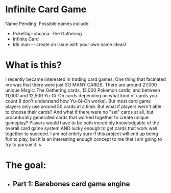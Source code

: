 # Infinite Card Game
Name Pending: Possible names include:
- PokeDigi-ohcana: The Gathering
- Infinite Card
- Idk man -- create an issue with your own name ideas!

# What is this?
I recently became interested in trading card games. One thing that facinated me was that there were just SO MANY CARDS. There are around 27,000 unique Magic: The Gathering cards, 13,000 Pokemon cards, and between 11,000 and 12,500 Yu-Gi-Oh cards depending on what kind of cards you count (I don't understand how Yu-Gi-Oh works). But most card game players only use around 50 cards at a time. But what if players wern't able to choose their cards? And what if there were no "set" cards at all, but procedurally generated cards that worked together to create unique gameplay? Players would have to be both incredibly knowledgable of the overall card game system AND lucky enough to get cards that work well together to succeed. I am not entirly sure if this project will end up being fun to play, but it is an interesting enough concept to me that I am going to try to pursue it. 
s
# The goal:
 - Part 1: Barebones card game engine
    - 
